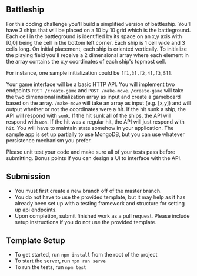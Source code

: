 ## Battleship

For this coding challenge you'll build a simplified version of battleship. You'll have 3 ships that will be placed on a 10 by 10 grid which is the battleground. Each cell in the battleground is identified by its space on an x,y axis with [0,0] being the cell in the bottom left corner. Each ship is 1 cell wide and 3 cells long. On initial placement, each ship is oriented vertically. To initialize the playing field you'll receive a 2 dimensional array where each element in the array contains the x,y coordinates of each ship's topmost cell.

For instance, one sample initialization could be `[[1,3],[2,4],[3,5]]`.

Your game interface will be a basic HTTP API. You will implement two endpoints `POST /create-game` and `POST /make-move`. `/create-game` will take the two dimensional initialization array as input and create a gameboard based on the array. `/make-move` will take an array as input (e.g. [x,y]) and will output whether or not the coordinates were a hit. If the hit sunk a ship, the API will respond with `sunk`. If the hit sunk all of the ships, the API will respond with `won`. If the hit was a regular hit, the API will just respond with `hit`. You will have to maintain state somehow in your application. The sample app is set up partially to use MongoDB, but you can use whatever persistence mechanism you prefer.

Please unit test your code and make sure all of your tests pass before submitting. Bonus points if you can design a UI to interface with the API.

## Submission

- You must first create a new branch off of the master branch.
- You do not have to use the provided template, but it may help as it has already been set up with a testing framework and structure for setting up api endpoints.
- Upon completion, submit finished work as a pull request. Please include setup instructions if you do not use the provided template.

## Template Setup

- To get started, run `npm install` from the root of the project
- To start the server, run `npm run serve`
- To run the tests, run `npm test`